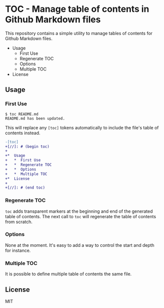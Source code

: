 # TOC - Manage table of contents in Github Markdown files

This repository contains a simple utility to manage tables of contents for
Github Markdown files.

[//]: # (begin toc)

*  Usage
   *  First Use
   *  Regenerate TOC
   *  Options
   *  Multiple TOC
*  License

[//]: # (end toc)

## Usage

### First Use

```
$ toc README.md
README.md has been updated.
```

This will replace any `[toc]` tokens automatically to include the
file's table of contents instead.

```diff
-[toc]
+[//]: # (begin toc)
+
+*  Usage
+   *  First Use
+   *  Regenerate TOC
+   *  Options
+   *  Multiple TOC
+*  License
+
+[//]: # (end toc)
```

### Regenerate TOC

`toc` adds transparent markers at the beginning and end of the generated
table of contents. The next call to `toc` will regenerate the table of
contents from scratch.

### Options

None at the moment. It's easy to add a way to control the start and depth for
instance.

### Multiple TOC

It is possible to define multiple table of contents the same file.

## License

MIT
